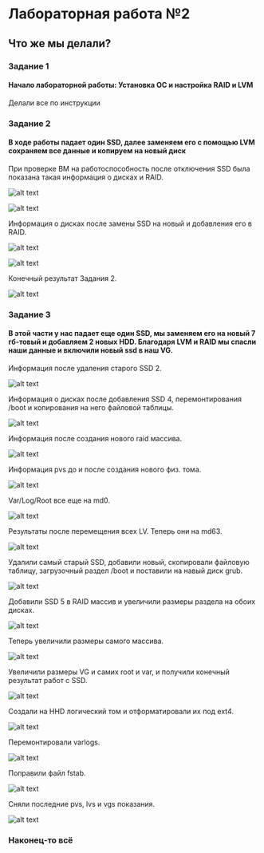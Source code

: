 # Лабораторная работа №2
## Что же мы делали?

### Задание 1
#### Начало лабораторной работы: Установка ОС и настройка RAID и LVM
Делали все по инструкции

### Задание 2
#### В ходе работы падает один SSD, далее заменяем его с помощью LVM сохраняем все данные и копируем на новый диск

При проверке ВМ на работоспособность после отключения SSD была показана такая информация о дисках и RAID.

![alt text](https://github.com/MrXariz/lab/blob/master/lab2/screens/2.png)

![alt text](https://github.com/MrXariz/lab/blob/master/lab2/screens/3.png)

Информация о дисках после замены SSD на новый и добавления его в RAID.

![alt text](https://github.com/MrXariz/lab/blob/master/lab2/screens/5.png)

![alt text](https://github.com/MrXariz/lab/blob/master/lab2/screens/6.png)

Конечный результат Задания 2.

![alt text](https://github.com/MrXariz/lab/blob/master/lab2/screens/7.png)
### Задание 3
#### В этой части у нас падает еще один SSD, мы заменяем его на новый 7 гб-товый и добавляем 2 новых HDD. Благодаря LVM и RAID мы спасли наши данные и включили новый ssd в наш VG.

Информация после удаления старого SSD 2.

![alt text](https://github.com/MrXariz/lab/blob/master/lab2/screens/8.png)

Информация о дисках после добавления SSD 4, перемонтирования /boot и копирования на него файловой таблицы.

![alt text](https://github.com/MrXariz/lab/blob/master/lab2/screens/11.png)

Информация после создания нового raid массива.

![alt text](https://github.com/MrXariz/lab/blob/master/lab2/screens/13.png)

Информация pvs до и после создания нового физ. тома.

![alt text](https://github.com/MrXariz/lab/blob/master/lab2/screens/14.png)

Var/Log/Root все еще на md0.

![alt text](https://github.com/MrXariz/lab/blob/master/lab2/screens/16.png)

Результаты после перемещения всех LV. Теперь они на md63.

![alt text](https://github.com/MrXariz/lab/blob/master/lab2/screens/17.png)

Удалили самый старый SSD, добавили новый, скопировали файловую таблицу, загрузочный раздел /boot и поставили на навый диск grub.

![alt text](https://github.com/MrXariz/lab/blob/master/lab2/screens/19.png)

Добавили SSD 5 в RAID массив и увеличили размеры раздела на обоих дисках.

![alt text](https://github.com/MrXariz/lab/blob/master/lab2/screens/20.png)

Теперь увеличили размеры самого массива.

![alt text](https://github.com/MrXariz/lab/blob/master/lab2/screens/21.png)

Увеличили размеры VG и самих root и var, и получили конечный результат работ с SSD.

![alt text](https://github.com/MrXariz/lab/blob/master/lab2/screens/24.png)

Создали на HHD логический том и отформатировали их под ext4.

![alt text](https://github.com/MrXariz/lab/blob/master/lab2/screens/25.png)

Перемонтировали varlogs.

![alt text](https://github.com/MrXariz/lab/blob/master/lab2/screens/27.png)

Поправили файл fstab.

![alt text](https://github.com/MrXariz/lab/blob/master/lab2/screens/28.png)

Сняли последние pvs, lvs и vgs показания.

![alt text](https://github.com/MrXariz/lab/blob/master/lab2/screens/29.png)


### Наконец-то всё

